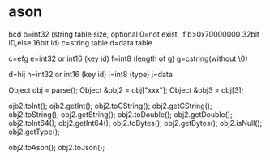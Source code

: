 ason
====

bcd
b=int32 (string table size, optional 0=not exist, if b>0x70000000 32bit ID,else 16bit Id)
c=string table
d=data table

c=efg
e=int32 or int16 (key id)
f=int8 (length of g)
g=cstring(without \0)

d=hij
h=int32 or int16 (key id)
i=int8 (type)
j=data

Object obj = parse();
Object &obj2 = obj["xxx"];
Object &obj3 = obj[3];

ojb2.toInt();
ojb2.getInt();
obj2.toCString();
obj2.getCString();
obj2.toString();
obj2.getString();
obj2.toDouble();
obj2.getDouble();
obj2.toInt64();
obj2.getInt64();
obj2.toBytes();
obj2.getBytes();
obj2.isNull();
obj2.getType();

obj2.toAson();
obj2.toJson();
